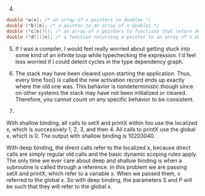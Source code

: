 4)
```c
double *a[n]; /* an array of n pointers to doubles */
double (*b)[n]; /* a pointer to an array of n doubles */
double (*c[n])(); /* an array of n pointers to functions that return doubles */
double (*d())[n]; /* a function returning a pointer to an array of n doubles */
```
5) If I was a compiler, I would feel really worried about getting stuck into some kind of an infinite loop while
typechecking the expression. I'd feel less worried if I could detect cycles in the type dependency graph.

7) The stack may have been cleared upon starting the application. Thus, every time foo() is called the
new activation record ends up exactly where the old one was. This behavior is nondeterministic though since
on other systems the stack may have not been initialized or cleared. Therefore, you cannot count on any
specific behavior to be consistent.

8)


With shallow binding, all calls to setX and printX within foo use the localized x,
which is successively 1, 2, 3, and then 4. All calls to printX use the global x, which is 0.
The output with shallow binding is 10203040.

With deep binding, the direct calls refer to the localized x, because direct calls are simply
regular old calls and the basic dynamic scoping rules apply. The only time we ever care
about deep and shallow binding is when a subroutine is called through a reference. In this
problem we are passing setX and printX, which refer to a variable x. When we passed
them, x referred to the global x. So with deep binding, the parameters S and P will be
such that they will refer to the global x.
